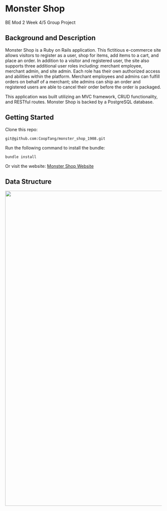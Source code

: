 # Monster Shop
BE Mod 2 Week 4/5 Group Project

## Background and Description

Monster Shop is a Ruby on Rails application. This fictitious e-commerce site allows visitors to register as a user, shop for items, add items to a cart, and place an order. In addition to a visitor and registered user, the site also supports three additional user roles including: merchant employee, merchant admin, and site admin. Each role has their own authorized access and abilities within the platform. Merchant employees and admins can fulfill orders on behalf of a merchant; site admins can ship an order and registered users are able to cancel their order before the order is packaged.

This application was built utilizing an MVC framework, CRUD functionality, and RESTful routes. Monster Shop is backed by a PostgreSQL database.

## Getting Started
Clone this repo:
```
git@github.com:CoopTang/monster_shop_1908.git
```
Run the following command to install the bundle:
```
bundle install
```
Or visit the website:
[Monster Shop Website](https://intense-badlands-94881.herokuapp.com/)

## Data Structure

<img width="1015" src="https://imgur.com/kfFk1t2">
